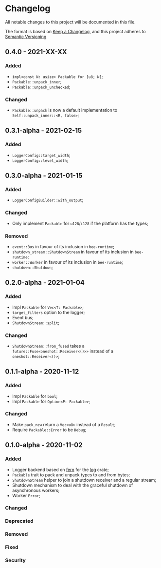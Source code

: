 # Changelog

All notable changes to this project will be documented in this file.

The format is based on [Keep a Changelog](https://keepachangelog.com/en/1.0.0/),
and this project adheres to [Semantic Versioning](https://semver.org/spec/v2.0.0.html).

<!-- ## Unreleased - YYYY-MM-DD

### Added

### Changed

### Deprecated

### Removed

### Fixed

### Security -->

## 0.4.0 - 2021-XX-XX

### Added

- `impl<const N: usize> Packable for [u8; N]`;
- `Packable::unpack_inner`;
- `Packable::unpack_unchecked`;

### Changed

- `Packable::unpack` is now a default implementation to `Self::unpack_inner::<R, false>`;

## 0.3.1-alpha - 2021-02-15

### Added

- `LoggerConfig::target_width`;
- `LoggerConfig::level_width`;

## 0.3.0-alpha - 2021-01-15

### Added

- `LoggerConfigBuilder::with_output`;

### Changed

- Only implement `Packable` for `u128`/`i128` if the platform has the types;

### Removed

- `event::Bus` in favour of its inclusion in `bee-runtime`;
- `shutdown_stream::ShutdownStream` in favour of its inclusion in `bee-runtime`;
- `worker::Worker` in favour of its inclusion in `bee-runtime`;
- `shutdown::Shutdown`;

## 0.2.0-alpha - 2021-01-04

### Added

- Impl `Packable` for `Vec<T: Packable>`;
- `target_filters` option to the logger;
- Event bus;
- `ShutdownStream::split`;

### Changed

- `ShutdownStream::from_fused` takes a `future::Fuse<oneshot::Receiver<()>>` instead of a `oneshot::Receiver<()>`;

## 0.1.1-alpha - 2020-11-12

### Added

- Impl `Packable` for `bool`;
- Impl `Packable` for `Option<P: Packable>`;

### Changed

- Make `pack_new` return a `Vec<u8>` instead of a `Result`;
- Require `Packable::Error` to be `Debug`;

## 0.1.0-alpha - 2020-11-02

### Added

- Logger backend based on [fern](https://crates.io/crates/fern) for the [log](https://crates.io/crates/log) crate;
- `Packable` trait to pack and unpack types to and from bytes;
- `ShutdownStream` helper to join a shutdown receiver and a regular stream;
- Shutdown mechanism to deal with the graceful shutdown of asynchronous workers;
- Worker `Error`;

### Changed

### Deprecated

### Removed

### Fixed

### Security
